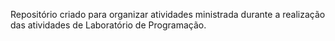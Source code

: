 Repositório criado para organizar atividades ministrada durante a realização das atividades de Laboratório de Programação.
